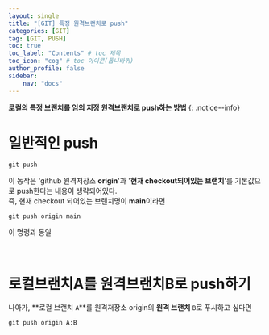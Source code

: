 ```yaml
---
layout: single
title: "[GIT] 특정 원격브랜치로 push"
categories: [GIT]
tag: [GIT, PUSH]
toc: true
toc_label: "Contents" # toc 제목
toc_icon: "cog" # toc 아이콘(톱니바퀴)
author_profile: false
sidebar:
    nav: "docs"
---
```




**로컬의 특정 브랜치를 임의 지정 원격브랜치로 push하는 방법** 
{: .notice--info}

# 일반적인 push

```shell
git push
```

이 동작은 'github 원격저장소 **origin**'과 '**현재 checkout되어있는 브랜치**'를 기본값으로 push한다는 내용이 생략되어있다.  
즉, 현재 checkout 되어있는 브랜치명이 **main**이라면

```shell
git push origin main
```

이 명령과 동일

<br>

# 로컬브랜치A를 원격브랜치B로 push하기

나아가, **로컬 브랜치 `A`**를 원격저장소 origin의 **원격 브랜치** `B`로 푸시하고 싶다면

```shell
git push origin A:B
```

